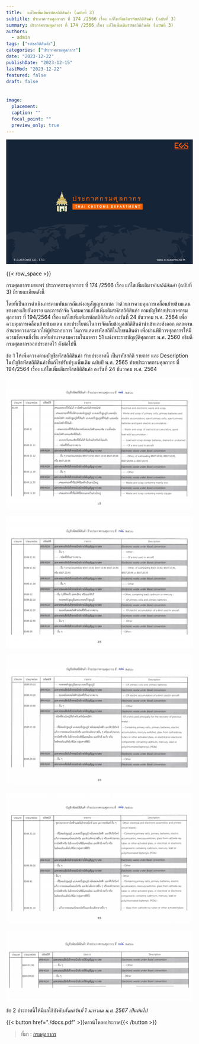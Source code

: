 ```yaml
---
title: 	แก้ไขเพิ่มเติมรหัสสถิติสินค้า (ฉบับที่ 3)
subtitle: ประกาศกรมศุลกากร ที่ 174 /2566 เรื่อง แก้ไขเพิ่มเติมรหัสสถิติสินค้า (ฉบับที่ 3) 
summary: ประกาศกรมศุลกากร ที่ 174 /2566 เรื่อง แก้ไขเพิ่มเติมรหัสสถิติสินค้า (ฉบับที่ 3) 
authors:
  - admin
tags: ["รหัสสถิติสินค้า"]
categories: ["ประกาศกรมศุลกากร"]
date: "2023-12-22"
publishDate: "2023-12-15"
lastMod: "2023-12-22"
featured: false
draft: false


image:
  placement:
  caption: ""
  focal_point: ""
  preview_only: true
---
```


![](featured.png)

{{< row_space >}}


กรมศุลกากรเผยแพร่ ประกาศกรมศุลกากร ที่ 174 /2566 เรื่อง แก้ไขเพิ่มเติม*รหัสสถิติสินค้า* (ฉบับที่ 3) มีรายละเอียดดังนี้ 

โดยที่เป็นการดำเนินการตามพันธกรณีแห่งอนุสัญญาบาเซล ว่าด้วยการควบคุมการเคลื่อนย้ายข้ามแดนของของเสียอันตราย และการกำจัด จึงสมควรแก้ไขเพิ่มเติมรหัสสถิติสินค้า ตามบัญชีท้ายประกาศกรมศุลกากร ที่ 194/2564 เรื่อง แก้ไขเพิ่มเติมรหัสสถิติสินค้า ลงวันที่ 24 ธันวาคม พ.ศ. 2564 เพื่อควบคุมการเคลื่อนย้ายข้ามแดน และประโยชน์ในการจัดเก็บข้อมูลสถิติสินค้านำเข้าและส่งออก ตลอดจนอำนวยความสะดวกให้ผู้ประกอบการ ในการแสดงรหัสสถิติในใบขนสินค้า เพื่อผ่านพิธีการศุลกากรให้มีความชัดเจนยิ่งขึ้น อาศัยอำนาจตามความในมาตรา 51 แห่งพระราชบัญญัติศุลกากร พ.ศ. 2560 อธิบดีกรมศุลกากรออกประกาศไว้ ดังต่อไปนี้

ข้อ 1 ให้เพิ่มความตามบัญชีรหัสสถิติสินค้า ท้ายประกาศนี้ เป็นรหัสสถิติ รายการ และ Description ในบัญชีรหัสสถิติสินค้าที่แก้ไขปรับปรุงเพิ่มเติม ฉบับปี พ.ศ. 2565 ท้ายประกาศกรมศุลกากร ที่ 194/2564 เรื่อง แก้ไขเพิ่มเติมรหัสสถิติสินค้า ลงวันที่ 24 ธันวาคม พ.ศ. 2564 

![](./img/docspng_Page2.png)

![](./img/docspng_Page3.png)

![](./img/docspng_Page4.png)

![](./img/docspng_Page5.png)

![](./img/docspng_Page6.png)

ข้อ 2 ประกาศนี้ให้มีผลใช้บังคับ*ตั้งแต่วันที่ 1 มกราคม พ.ศ. 2567 เป็นต้นไป*








{{< button href="./docs.pdf" >}}ดาวน์โหลดประกาศ{{< /button >}}

> ที่มา : [กรมศุลกากร](https://www.customs.go.th/cont_strc_download_with_docno_date.php?lang=th&top_menu=menu_homepage&current_id=14232932414d505f48464a4f464b4a)
